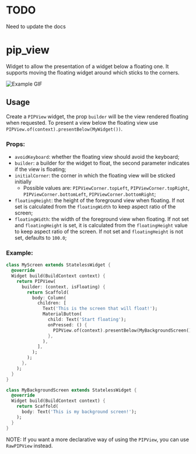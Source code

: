 # TODO 

Need to update the docs

# pip_view

Widget to allow the presentation of a widget below a floating one. It supports moving the floating widget around which sticks to the corners.

![Example GIF](https://github.com/lslv1243/pip_view/raw/master/doc/example.gif)

## Usage

Create a `PIPView` widget, the prop `builder` will be the view rendered floating when requested. To present a view below the floating view use `PIPView.of(context).presentBelow(MyWidget())`.

### Props:

- `avoidKeyboard`: whether the floating view should avoid the keyboard;
- `builder`: a builder for the widget to float, the second parameter indicates if the view is floating;
- `initialCorner`: the corner in which the floating view will be sticked initially
  - Possible values are: `PIPViewCorner.topLeft`, `PIPViewCorner.topRight`, `PIPViewCorner.bottomLeft`, `PIPViewCorner.bottomRight`;
- `floatingHeight`: the height of the foreground view when floating. If not set is calculated from the `floatingWidth` to keep aspect ratio of the screen;
- `floatingWidth`: the width of the foreground view when floating. If not set and `floatingHeight` is set, it is calculated from the `floatingHeight` value to keep aspect ratio of the screen. If not set and `floatingHeight` is not set, defaults to `100.0`;

### Example:

``` dart
class MyScreen extends StatelessWidget {
  @override
  Widget build(BuildContext context) {
    return PIPView(
      builder: (context, isFloating) {
        return Scaffold(
          body: Column(
            children: [
              Text('This is the screen that will float!');
              MaterialButton(
                child: Text('Start floating');
                onPressed: () {
                  PIPView.of(context).presentBelow(MyBackgroundScreen());
                },
              ),
            ],
          );
        );
      },
    );
  }
}

class MyBackgroundScreen extends StatelessWidget {
  @override
  Widget build(BuildContext context) {
    return Scaffold(
      body: Text('This is my background screen!');
    );
  }
}
```

NOTE: If you want a more declarative way of using the `PIPView`, you can use `RawPIPView` instead.
